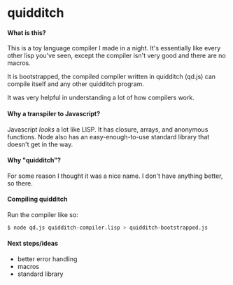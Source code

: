 # quidditch

#### What is this?

This is a toy language compiler I made in a night.
It's essentially like every other lisp you've seen, except the compiler isn't very good
and there are no macros.

It is bootstrapped, the compiled compiler written in quidditch (qd.js) can compile itself and any other quidditch program.

It was very helpful in understanding a lot of how compilers work.

#### Why a transpiler to Javascript?

Javascript _looks_ a lot like LISP.
It has closure, arrays, and anonymous functions.
Node also has an easy-enough-to-use standard library that doesn't get in the way.

#### Why "quidditch"?

For some reason I thought it was a nice name. I don't have anything better, so there.

#### Compiling quidditch

Run the compiler like so:

```bash
$ node qd.js quidditch-compiler.lisp > quidditch-bootstrapped.js
```

#### Next steps/ideas

- better error handling
- macros
- standard library